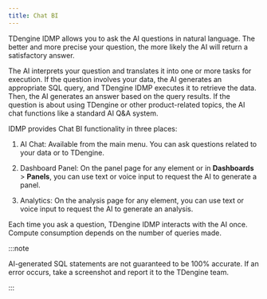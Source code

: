 ```yaml
---
title: Chat BI
---
```


TDengine IDMP allows you to ask the AI questions in natural language. The better and more precise your question, the more likely the AI will return a satisfactory answer.

The AI interprets your question and translates it into one or more tasks for execution. If the question involves your data, the AI generates an appropriate SQL query, and TDengine IDMP executes it to retrieve the data. Then, the AI generates an answer based on the query results. If the question is about using TDengine or other product-related topics, the AI chat functions like a standard AI Q&A system.

IDMP provides Chat BI functionality in three places:

1. AI Chat: Available from the main menu. You can ask questions related to your data or to TDengine.

2. Dashboard Panel: On the panel page for any element or in **Dashboards** > **Panels**, you can use text or voice input to request the AI to generate a panel.

3. Analytics: On the analysis page for any element, you can use text or voice input to request the AI to generate an analysis.

Each time you ask a question, TDengine IDMP interacts with the AI once. Compute consumption depends on the number of queries made.

:::note

AI-generated SQL statements are not guaranteed to be 100% accurate. If an error occurs, take a screenshot and report it to the TDengine team.

:::
